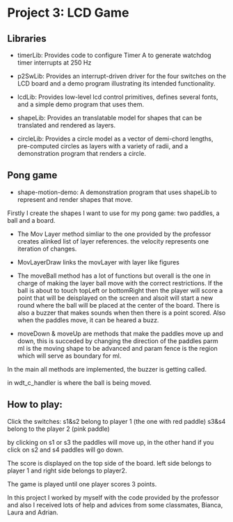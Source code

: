 


# Project 3: LCD Game

## Libraries

- timerLib: Provides code to configure Timer A to generate watchdog timer interrupts at 250 Hz

- p2SwLib: Provides an interrupt-driven driver for the four switches on the LCD board and a demo program illustrating its intended functionality.

- lcdLib: Provides low-level lcd control primitives, defines several fonts, 
and a simple demo program that uses them.

- shapeLib: Provides an translatable model for shapes that can be translated 
and rendered as layers.

- circleLib: Provides a circle model as a vector of demi-chord lengths,
pre-computed circles as layers with a variety of radii, 
and a demonstration program that renders a circle.


## Pong game

- shape-motion-demo: A demonstration program that uses shapeLib to represent
and render shapes that move.

Firstly I create the shapes I want to use for my pong game: two paddles, a ball and a board.

- The Mov Layer method simliar to the one provided by the professor creates alinked list of layer references. the velocity represents one iteration of changes.

- MovLayerDraw links the movLayer with layer like figures

- The moveBall method has a lot of functions but overall is the one in charge of making the layer ball move with the correct restrictions. If the ball is about to touch topLeft or bottomRight then the player will score a point that will be deisplayed on the screen and alsoit will start a new round where the ball will be placed at the center of the board. There is also a  buzzer that makes sounds when then there is a point scored. Also when the paddles move, it can be heared a buzz.

- moveDown & moveUp are methods that make the paddles move up and down, this is succeded by changing the direction of the paddles parm ml is the moving shape to be advanced and param fence is the region which will serve as boundary for ml.

In the main all methods are implemented, the buzzer is getting called.

in wdt_c_handler is where the ball is being moved.


## How to play:

Click the switches:
s1&s2 belong to player 1 (the one with red paddle)
s3&s4 belong to the player 2 (pink paddle)

by clicking on s1 or s3 the paddles will move up, in the other hand if you click on s2 and s4 paddles will go down.

The score is displayed on the top side of the board. left side belongs to player 1 and right side belongs to player2.

The game is played until one player scores 3 points.

In this project I worked by myself with the code provided by the professor and also I received lots of help and advices from some classmates, Bianca, Laura and Adrian.




